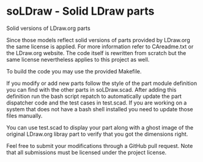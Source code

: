 # soLDraw - Solid LDraw parts
Solid versions of LDraw.org parts

Since those models reflect solid versions of parts provided by
LDraw.org the same license is applied. For more information refer to
CAreadme.txt or the LDraw.org website. The code itself is rewritten
from scratch but the same license nevertheless applies to this
project as well.

To build the code you may use the provided Makefile.

If you modify or add new parts follow the style of the part module
definition you can find with the other parts in soLDraw.scad. After
adding this definition run the bash script repatch to automatically
update the part dispatcher code and the test cases in test.scad.
If you are working on a system that does not have a bash shell
installed you need to update those files manually.

You can use test.scad to display your part along with a ghost image
of the original LDraw.org libray part to verify that you got the
dimensions right.

Feel free to submit your modifications through a GitHub pull request.
Note that all submissions must be licensed under the project license.
